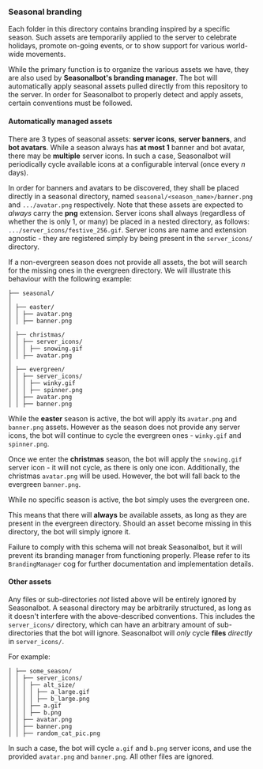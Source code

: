 ### Seasonal branding

Each folder in this directory contains branding inspired by a specific season. Such assets are temporarily applied to the server to celebrate holidays, promote on-going events, or to show support for various world-wide movements.

While the primary function is to organize the various assets we have, they are also used by **Seasonalbot's branding manager**. The bot will automatically apply seasonal assets pulled directly from this repository to the server. In order for Seasonalbot to properly detect and apply assets, certain conventions must be followed.

#### Automatically managed assets

There are 3 types of seasonal assets: **server icons**, **server banners**, and **bot avatars**. While a season always has **at most 1** banner and bot avatar, there may be **multiple** server icons. In such a case, Seasonalbot will periodically cycle available icons at a configurable interval (once every *n* days).

In order for banners and avatars to be discovered, they shall be placed directly in a seasonal directory, named `seasonal/<season_name>/banner.png` and `.../avatar.png` respectively. Note that these assets are expected to *always* carry the **png** extension. Server icons shall always (regardless of whether the is only 1, or many) be placed in a nested directory, as follows: `.../server_icons/festive_256.gif`. Server icons are name and extension agnostic - they are registered simply by being present in the `server_icons/` directory.

If a non-evergreen season does not provide all assets, the bot will search for the missing ones in the evergreen directory. We will illustrate this behaviour with the following example:

```
├── seasonal/
│
│ ├── easter/
│ │ ├── avatar.png
│ │ ├── banner.png
│
│ ├── christmas/
│ │ ├── server_icons/
│ │ │ ├── snowing.gif
│ │ ├── avatar.png
│
│ ├── evergreen/
│ │ ├── server_icons/
│ │ │ ├── winky.gif
│ │ │ ├── spinner.png
│ │ ├── avatar.png
│ │ ├── banner.png
```

While the **easter** season is active, the bot will apply its `avatar.png` and `banner.png` assets. However as the season does not provide any server icons, the bot will continue to cycle the evergreen ones - `winky.gif` and `spinner.png`.

Once we enter the **christmas** season, the bot will apply the `snowing.gif` server icon - it will not cycle, as there is only one icon. Additionally, the christmas `avatar.png` will be used. However, the bot will fall back to the evergreen `banner.png`.

While no specific season is active, the bot simply uses the evergreen one.

This means that there will **always** be available assets, as long as they are present in the evergreen directory. Should an asset become missing in this directory, the bot will simply ignore it.

Failure to comply with this schema will not break Seasonalbot, but it will prevent its branding manager from functioning properly. Please refer to its `BrandingManager` cog for further documentation and implementation details.

#### Other assets

Any files or sub-directories *not* listed above will be entirely ignored by Seasonalbot. A seasonal directory may be arbitrarily structured, as long as it doesn't interfere with the above-described conventions. This includes the `server_icons/` directory, which can have an arbitrary amount of sub-directories that the bot will ignore. Seasonalbot will *only* cycle **files** *directly* in `server_icons/`.

For example:

```
│ ├── some_season/
│ │ ├── server_icons/
│ │ │ ├── alt_size/
│ │ │ │ ├── a_large.gif
│ │ │ │ ├── b_large.png
│ │ │ ├── a.gif
│ │ │ ├── b.png
│ │ ├── avatar.png
│ │ ├── banner.png
│ │ ├── random_cat_pic.png
```

In such a case, the bot will cycle `a.gif` and `b.png` server icons, and use the provided `avatar.png` and `banner.png`. All other files are ignored.
